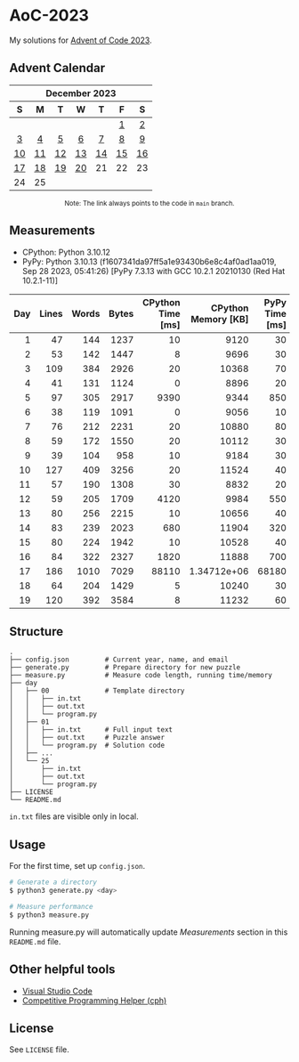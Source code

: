 # AoC-2023

My solutions for [Advent of Code 2023](https://adventofcode.com/2023).

## Advent Calendar

<div align="center">
<table>
    <thead>
        <tr>
            <th colspan="7"><div align="center">December 2023</div></th>
        </tr>
        <tr>
            <th align="center">S</th>
            <th align="center">M</th>
            <th align="center">T</th>
            <th align="center">W</th>
            <th align="center">T</th>
            <th align="center">F</th>
            <th align="center">S</th>
        </tr>
    </thead>
    <tbody>
        <tr>
            <td align="center"></td>
            <td align="center"></td>
            <td align="center"></td>
            <td align="center"></td>
            <td align="center"></td>
            <td align="center"><a href="https://codeberg.org/kimerikal/AoC-2023/src/branch/main/day/01/program.py">1</a></td>
            <td align="center"><a href="https://codeberg.org/kimerikal/AoC-2023/src/branch/main/day/02/program.py">2</a></td>
        </tr>
        <tr>
            <td align="center"><a href="https://codeberg.org/kimerikal/AoC-2023/src/branch/main/day/03/program.py">3</a></td>
            <td align="center"><a href="https://codeberg.org/kimerikal/AoC-2023/src/branch/main/day/04/program.py">4</a></td>
            <td align="center"><a href="https://codeberg.org/kimerikal/AoC-2023/src/branch/main/day/05/program.py">5</a></td>
            <td align="center"><a href="https://codeberg.org/kimerikal/AoC-2023/src/branch/main/day/06/program.py">6</a></td>
            <td align="center"><a href="https://codeberg.org/kimerikal/AoC-2023/src/branch/main/day/07/program.py">7</a></td>
            <td align="center"><a href="https://codeberg.org/kimerikal/AoC-2023/src/branch/main/day/08/program.py">8</a></td>
            <td align="center"><a href="https://codeberg.org/kimerikal/AoC-2023/src/branch/main/day/09/program.py">9</a></td>
        </tr>
        <tr>
            <td align="center"><a href="https://codeberg.org/kimerikal/AoC-2023/src/branch/main/day/10/program.py">10</a></td>
            <td align="center"><a href="https://codeberg.org/kimerikal/AoC-2023/src/branch/main/day/11/program.py">11</a></td>
            <td align="center"><a href="https://codeberg.org/kimerikal/AoC-2023/src/branch/main/day/12/program.py">12</a></td>
            <td align="center"><a href="https://codeberg.org/kimerikal/AoC-2023/src/branch/main/day/13/program.py">13</a></td>
            <td align="center"><a href="https://codeberg.org/kimerikal/AoC-2023/src/branch/main/day/14/program.py">14</a></td>
            <td align="center"><a href="https://codeberg.org/kimerikal/AoC-2023/src/branch/main/day/15/program.py">15</a></td>
            <td align="center"><a href="https://codeberg.org/kimerikal/AoC-2023/src/branch/main/day/16/program.py">16</a></td>
        </tr>
        <tr>
            <td align="center"><a href="https://codeberg.org/kimerikal/AoC-2023/src/branch/main/day/17/program.py">17</a></td>
            <td align="center"><a href="https://codeberg.org/kimerikal/AoC-2023/src/branch/main/day/18/program.py">18</a></td>
            <td align="center"><a href="https://codeberg.org/kimerikal/AoC-2023/src/branch/main/day/19/program.py">19</a></td>
            <td align="center"><a href="https://codeberg.org/kimerikal/AoC-2023/src/branch/main/day/20/program.py">20</a></td>
            <td align="center">21</td>
            <td align="center">22</td>
            <td align="center">23</td>
        </tr>
        <tr>
            <td align="center">24</td>
            <td align="center">25</td>
            <td align="center"></td>
            <td align="center"></td>
            <td align="center"></td>
            <td align="center"></td>
            <td align="center"></td>
        </tr>
    </tbody>
</table>
<small>
    Note: The link always points to the code in <code>main</code> branch.
</small>
</div>

## Measurements

<!-- region measurements -->
- CPython: Python 3.10.12
- PyPy: Python 3.10.13 (f1607341da97ff5a1e93430b6e8c4af0ad1aa019, Sep 28 2023, 05:41:26) [PyPy 7.3.13 with GCC 10.2.1 20210130 (Red Hat 10.2.1-11)]

|   Day |   Lines |   Words |   Bytes |   CPython Time [ms] |   CPython Memory [KB] |   PyPy Time [ms] |   PyPy Memory [KB] |
|------:|--------:|--------:|--------:|--------------------:|----------------------:|-----------------:|-------------------:|
|     1 |      47 |     144 |    1237 |                  10 |        9120           |               30 |    61952           |
|     2 |      53 |     142 |    1447 |                   8 |        9696           |               30 |    62592           |
|     3 |     109 |     384 |    2926 |                  20 |       10368           |               70 |    65152           |
|     4 |      41 |     131 |    1124 |                   0 |        8896           |               20 |    61568           |
|     5 |      97 |     305 |    2917 |                9390 |        9344           |              850 |    61440           |
|     6 |      38 |     119 |    1091 |                   0 |        9056           |               10 |    52768           |
|     7 |      76 |     212 |    2231 |                  20 |       10880           |               80 |    67072           |
|     8 |      59 |     172 |    1550 |                  20 |       10112           |               30 |    63232           |
|     9 |      39 |     104 |     958 |                  10 |        9184           |               30 |    61952           |
|    10 |     127 |     409 |    3256 |                  20 |       11524           |               40 |    65408           |
|    11 |      57 |     190 |    1308 |                  30 |        8832           |               20 |    61824           |
|    12 |      59 |     205 |    1709 |                4120 |        9984           |              550 |   105600           |
|    13 |      80 |     256 |    2215 |                  10 |       10656           |               40 |    64384           |
|    14 |      83 |     239 |    2023 |                 680 |       11904           |              320 |   103168           |
|    15 |      80 |     224 |    1942 |                  10 |       10528           |               40 |    64256           |
|    16 |      84 |     322 |    2327 |                1820 |       11888           |              700 |   131748           |
|    17 |     186 |    1010 |    7029 |               88110 |           1.34712e+06 |            68180 |        1.46119e+06 |
|    18 |      64 |     204 |    1429 |                   5 |       10240           |               30 |    63232           |
|    19 |     120 |     392 |    3584 |                   8 |       11232           |               60 |    66176           |
<!-- endregion measurements -->

## Structure

```plain
.
├── config.json         # Current year, name, and email
├── generate.py         # Prepare directory for new puzzle
├── measure.py          # Measure code length, running time/memory
├── day
│   ├── 00              # Template directory
│   │   ├── in.txt
│   │   ├── out.txt
│   │   └── program.py
│   ├── 01
│   │   ├── in.txt      # Full input text
│   │   ├── out.txt     # Puzzle answer
│   │   └── program.py  # Solution code
│   ├── ...
│   └── 25
│       ├── in.txt
│       ├── out.txt
│       └── program.py
├── LICENSE
└── README.md
```

`in.txt` files are visible only in local.

## Usage

For the first time, set up `config.json`.

```bash
# Generate a directory
$ python3 generate.py <day>

# Measure performance
$ python3 measure.py
```

Running measure.py will automatically update *Measurements* section in this `README.md` file.

## Other helpful tools

- [Visual Studio Code](https://code.visualstudio.com/)
- [Competitive Programming Helper (cph)](https://marketplace.visualstudio.com/items?itemName=DivyanshuAgrawal.competitive-programming-helper)

## License

See `LICENSE` file.
